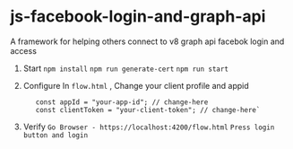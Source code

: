 # js-facebook-login-and-graph-api

A framework for helping others connect to v8 graph api facebok login and access

1. Start
   `npm install`
   `npm run generate-cert`
   `npm run start`

2. Configure
   In `flow.html` , Change your client profile and appid
   ```
      const appId = "your-app-id"; // change-here
      const clientToken = "your-client-token"; // change-here`
   ```

3) Verify
   `Go Browser - https://localhost:4200/flow.html`
   `Press login button and login`
